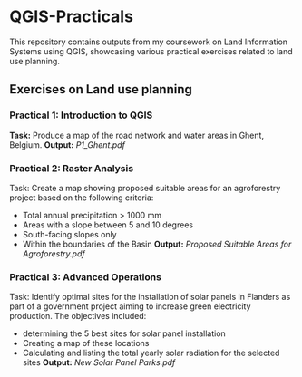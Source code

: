 # QGIS-Practicals
This repository contains outputs from my coursework on Land Information Systems using QGIS, showcasing various practical exercises related to land use planning. 

## Exercises on Land use planning 
### Practical 1: Introduction to QGIS
**Task:** Produce a map of the road network and water areas in Ghent, Belgium. 
**Output:** _P1_Ghent.pdf_  

### Practical 2: Raster Analysis 
Task: Create a map showing proposed suitable areas for an agroforestry project based on the following criteria: 
-	Total annual precipitation > 1000 mm 
-	Areas with a slope between 5 and 10 degrees
-	South-facing slopes only
-	Within the boundaries of the Basin
**Output:** _Proposed Suitable Areas for Agroforestry.pdf_

### Practical 3: Advanced Operations 
Task: Identify optimal sites for the installation of solar panels in Flanders as part of a government project aiming to increase green electricity production. 
The objectives included: 
- determining the 5 best sites for solar panel installation 
-	Creating a map of these locations 
-	Calculating and listing the total yearly solar radiation for the selected sites 
**Output:** _New Solar Panel Parks.pdf_

